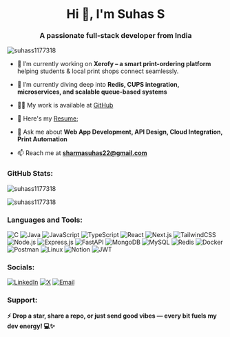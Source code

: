<h1 align="center">Hi 👋, I'm Suhas S</h1>
<h3 align="center">A passionate full-stack developer from India</h3>

<p align="left">
  <img src="https://komarev.com/ghpvc/?username=suhass1177318&label=Profile%20views&color=0e75b6&style=flat" alt="suhass1177318" />
</p>

- 🔭 I’m currently working on **Xerofy – a smart print-ordering platform** helping students & local print shops connect seamlessly.

- 🌱 I’m currently diving deep into **Redis, CUPS integration, microservices, and scalable queue-based systems**

- 👨‍💻 My work is available at [GitHub](https://github.com/suhas-developer07)

- 🧾 Here's my [Resume](https://drive.google.com/your-resume-link-here);

- 💬 Ask me about **Web App Development, API Design, Cloud Integration, Print Automation**

- 📫 Reach me at **sharmasuhas22@gmail.com**

<h3 align="left">GitHub Stats:</h3>

<p>
  <img align="center" src="https://github-readme-stats.vercel.app/api?username=suhas-developer07&show_icons=true&locale=en" alt="suhass1177318" />
</p>
<p>
  <img align="center" src="https://github-readme-streak-stats.herokuapp.com/?user=suhas-developer07&" alt="suhass1177318" />
</p>

<h3 align="left">Languages and Tools:</h3>

![C](https://img.shields.io/badge/c-%2300599C.svg?style=flat&logo=c&logoColor=white)
![Java](https://img.shields.io/badge/Java-%23ED8B00.svg?style=flat&logo=openjdk&logoColor=white)
![JavaScript](https://img.shields.io/badge/javascript-%23323330.svg?style=flat&logo=javascript&logoColor=%23F7DF1E)
![TypeScript](https://img.shields.io/badge/TypeScript-%23007ACC.svg?style=flat&logo=typescript&logoColor=white)
![React](https://img.shields.io/badge/React-%2320232a.svg?style=flat&logo=react&logoColor=%2361DAFB)
![Next.js](https://img.shields.io/badge/Next.js-000000.svg?style=flat&logo=next.js&logoColor=white)
![TailwindCSS](https://img.shields.io/badge/TailwindCSS-%2338B2AC.svg?style=flat&logo=tailwind-css&logoColor=white)
![Node.js](https://img.shields.io/badge/Node.js-6DA55F.svg?style=flat&logo=node.js&logoColor=white)
![Express.js](https://img.shields.io/badge/Express.js-%23404d59.svg?style=flat&logo=express&logoColor=%2361DAFB)
![FastAPI](https://img.shields.io/badge/FastAPI-005571.svg?style=flat&logo=fastapi)
![MongoDB](https://img.shields.io/badge/MongoDB-%234ea94b.svg?style=flat&logo=mongodb&logoColor=white)
![MySQL](https://img.shields.io/badge/mysql-%2300f.svg?style=flat&logo=mysql&logoColor=white)
![Redis](https://img.shields.io/badge/Redis-%23DC382D.svg?style=flat&logo=redis&logoColor=white)
![Docker](https://img.shields.io/badge/Docker-%230db7ed.svg?style=flat&logo=docker&logoColor=white)
![Postman](https://img.shields.io/badge/Postman-FF6C37?style=flat&logo=postman&logoColor=white)
![Linux](https://img.shields.io/badge/Linux-FCC624?style=flat&logo=linux&logoColor=black)
![Notion](https://img.shields.io/badge/Notion-%23000000.svg?style=flat&logo=notion&logoColor=white)
![JWT](https://img.shields.io/badge/JWT-black?style=flat&logo=JSON%20web%20tokens)

<h3 align="left">Socials:</h3>

[![LinkedIn](https://img.shields.io/badge/LinkedIn-%230077B5.svg?style=flat&logo=linkedin&logoColor=white)](https://www.linkedin.com/in/suhas-developer/)
[![X](https://img.shields.io/badge/X-black.svg?style=flat&logo=X&logoColor=white)](https://x.com/suhass1177318)
[![Email](https://img.shields.io/badge/Email-D14836?style=flat&logo=gmail&logoColor=white)](mailto:sharmasuhas22@gmail.com)

<h3 align="left">Support:</h3>
<p><b>⚡ Drop a star, share a repo, or just send good vibes — every bit fuels my dev energy! 💻✨</b></p>
